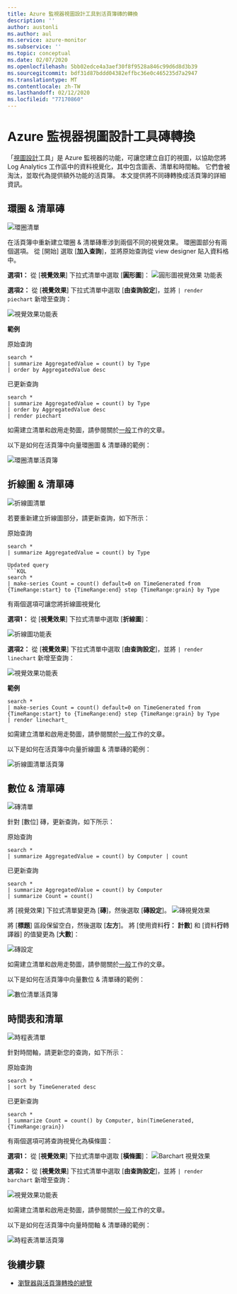 ```yaml
---
title: Azure 監視器視圖設計工具到活頁簿磚的轉換
description: ''
author: austonli
ms.author: aul
ms.service: azure-monitor
ms.subservice: ''
ms.topic: conceptual
ms.date: 02/07/2020
ms.openlocfilehash: 5bb02edce4a3aef30f8f9528a846c99d6d8d3b39
ms.sourcegitcommit: bdf31d87bddd04382effbc36e0c465235d7a2947
ms.translationtype: MT
ms.contentlocale: zh-TW
ms.lasthandoff: 02/12/2020
ms.locfileid: "77170860"
---
```

# <a name="azure-monitor-view-designer-tile-conversions"></a>Azure 監視器視圖設計工具磚轉換
「[視圖設計](view-designer.md)工具」是 Azure 監視器的功能，可讓您建立自訂的視圖，以協助您將 Log Analytics 工作區中的資料視覺化，其中包含圖表、清單和時間軸。 它們會被淘汰，並取代為提供額外功能的活頁簿。 本文提供將不同磚轉換成活頁簿的詳細資訊。

## <a name="donut--list-tile"></a>環圈 & 清單磚

![環圈清單](media/view-designer-conversion-tiles/donut-list.png)

在活頁簿中重新建立環圈 & 清單磚牽涉到兩個不同的視覺效果。 環圈圖部分有兩個選項。
從 [開始] 選取 [**加入查詢**]，並將原始查詢從 view designer 貼入資料格中。

**選項1：** 從 [**視覺效果**] 下拉式清單中選取 [**圓形圖**]： ![圓形圖視覺效果 功能表](media/view-designer-conversion-tiles/pie-chart.png)

**選項2：** 從 [**視覺效果**] 下拉式清單中選取 [**由查詢設定**]，並將 `| render piechart` 新增至查詢：

 ![視覺效果功能表](media/view-designer-conversion-tiles/set-by-query.png)

**範例**

原始查詢
```KQL
search * 
| summarize AggregatedValue = count() by Type 
| order by AggregatedValue desc
```

已更新查詢
```KQL
search * 
| summarize AggregatedValue = count() by Type 
| order by AggregatedValue desc 
| render piechart
```

如需建立清單和啟用走勢圖，請參閱關於[一般](view-designer-conversion-tasks.md)工作的文章。

以下是如何在活頁簿中向量環圈圖 & 清單磚的範例：

![環圈清單活頁簿](media/view-designer-conversion-tiles/donut-workbooks.png)

## <a name="line-chart--list-tile"></a>折線圖 & 清單磚
![折線圖清單](media/view-designer-conversion-tiles/line-list.png) 

若要重新建立折線圖部分，請更新查詢，如下所示：

原始查詢
```KQL
search * 
| summarize AggregatedValue = count() by Type

Updated query
```KQL
search * 
| make-series Count = count() default=0 on TimeGenerated from {TimeRange:start} to {TimeRange:end} step {TimeRange:grain} by Type
```

有兩個選項可讓您將折線圖視覺化

**選項1：** 從 [**視覺效果**] 下拉式清單中選取 [**折線圖**]：
 
 ![折線圖功能表](media/view-designer-conversion-tiles/line-visualization.png)

**選項2：** 從 [**視覺效果**] 下拉式清單中選取 [**由查詢設定**]，並將 `| render linechart` 新增至查詢：

 ![視覺效果功能表](media/view-designer-conversion-tiles/set-by-query.png)

**範例**

```KQL
search * 
| make-series Count = count() default=0 on TimeGenerated from {TimeRange:start} to {TimeRange:end} step {TimeRange:grain} by Type 
| render linechart_
```

如需建立清單和啟用走勢圖，請參閱關於[一般](view-designer-conversion-tasks.md)工作的文章。

以下是如何在活頁簿中向量折線圖 & 清單磚的範例：

![折線圖清單活頁簿](media/view-designer-conversion-tiles/line-workbooks.png)

## <a name="number--list-tile"></a>數位 & 清單磚

 ![磚清單](media/view-designer-conversion-tiles/tile-list-example.png)

針對 [數位] 磚，更新查詢，如下所示：

原始查詢
```KQL
search * 
| summarize AggregatedValue = count() by Computer | count
```

已更新查詢
```KQL
search *
| summarize AggregatedValue = count() by Computer 
| summarize Count = count()
```

將 [視覺效果] 下拉式清單變更為 [**磚**]，然後選取 [**磚設定**]。
 ![磚視覺效果](media/view-designer-conversion-tiles/tile-visualization.png)

將 [**標題**] 區段保留空白，然後選取 [**左方**]。 將 [使用資料**行：** **計數**] 和 [資料**行**轉譯器] 的值變更為 [**大數**]：

![磚設定](media/view-designer-conversion-tiles/tile-settings.png)

 
如需建立清單和啟用走勢圖，請參閱關於[一般](view-designer-conversion-tasks.md)工作的文章。

以下是如何在活頁簿中向量數位 & 清單磚的範例：

![數位清單活頁簿](media/view-designer-conversion-tiles/number-workbooks.png)

## <a name="timeline--list"></a>時間表和清單

 ![時程表清單](media/view-designer-conversion-tiles/time-list.png)

針對時間軸，請更新您的查詢，如下所示：

原始查詢
```KQL
search * 
| sort by TimeGenerated desc
```

已更新查詢
```KQL
search * 
| summarize Count = count() by Computer, bin(TimeGenerated,{TimeRange:grain})
```

有兩個選項可將查詢視覺化為橫條圖：

**選項1：** 從 [**視覺效果**] 下拉式清單中選取 [**橫條圖**]： ![Barchart 視覺效果](media/view-designer-conversion-tiles/bar-visualization.png)
 
**選項2：** 從 [**視覺效果**] 下拉式清單中選取 [**由查詢設定**]，並將 `| render barchart` 新增至查詢：

 ![視覺效果功能表](media/view-designer-conversion-tiles/set-by-query.png)

 
如需建立清單和啟用走勢圖，請參閱關於[一般](view-designer-conversion-tasks.md)工作的文章。

以下是如何在活頁簿中向量時間軸 & 清單磚的範例：

![時程表清單活頁簿](media/view-designer-conversion-tiles/time-workbooks.png)

## <a name="next-steps"></a>後續步驟

- [瀏覽器與活頁簿轉換的總覽](view-designer-conversion-overview.md)
